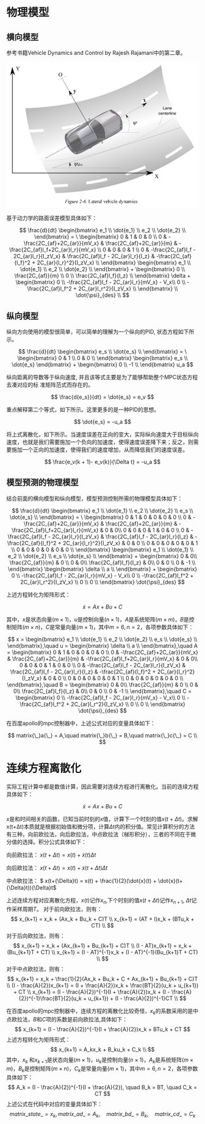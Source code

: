 # 物理模型
## 横向模型
参考书籍Vehicle Dynamics and Control by Rajesh Rajamani中的第二章。

![lateral vehicle dynamics](/docs/control/lateral_vehicle_dynamics.png)

基于动力学的路面误差模型具体如下：

$$
\frac{d}{dt} 
\begin{bmatrix} 
e_1 \\ 
\dot{e_1} \\ 
e_2 \\ 
\dot{e_2} \\
\end{bmatrix}
 = \
\begin{bmatrix} 
0 & 1 & 0 & 0 \\ 
0 & -\frac{2C_{af}+2C_{ar}}{mV_x} & \frac{2C_{af}+2C_{ar}}{m} & -\frac{2C_{af}l_f+2C_{ar}l_r}{mV_x} \\
0 & 0 & 0 & 1 \\ 
0 & -\frac{2C_{af}l_f - 2C_{ar}l_r}{I_zV_x} & \frac{2C_{af}l_f - 2C_{ar}l_r}{I_z} & -\frac{2C_{af}{l_f}^2 + 2C_{ar}{l_r}^2}{I_zV_x} \\
\end{bmatrix}
\begin{bmatrix} 
e_1 \\ 
\dot{e_1} \\ 
e_2 \\ 
\dot{e_2} \\
\end{bmatrix}
+
\begin{bmatrix} 
0 \\ 
\frac{2C_{af}}{m} \\ 
0 \\ 
\frac{2C_{af}l_f}{I_z} \\
\end{bmatrix}
\delta
+
\begin{bmatrix} 
0 \\ 
-\frac{2C_{af}l_f - 2C_{ar}l_r}{mV_x} - V_x\\ 
0 \\ 
-\frac{2C_{af}l_f^2 + 2C_{ar}l_r^2}{I_zV_x} \\
\end{bmatrix} \\
\dot{\psi}_{des} \\
$$

## 纵向模型
 纵向⽅向使⽤的模型很简单，可以简单的理解为⼀个纵向的PID, 状态⽅程如下所示。
 
 $$
 \frac{d}{dt} 
 \begin{bmatrix} 
 e_s \\ 
 \dot{e_s} \\ 
 \end{bmatrix}
 = \
 \begin{bmatrix} 
 0 & 1 \\ 
 0 & 0 \\
 \end{bmatrix}
 \begin{bmatrix} 
 e_s \\ 
 \dot{e_s} 
 \end{bmatrix}
  + 
 \begin{bmatrix} 
 0 \\ 
 -1 \\
 \end{bmatrix}
 u_a
 $$
 
 纵向距离的导数等于纵向速度, 并且该等式主要是为了能够帮助整个MPC状态⽅程去凑对应的标 准矩阵范式而存在的。
 
 $$
 \frac{d{e_s}}{dt} = \dot{e_s} = e_v
 $$
 
 重点解释第二个等式，如下所示。这里更多的是一种PID的思想。
 
 $$
 \dot{e_s} = -u_a
 $$
 
 将上式离散化，如下所示。当速度误差在正向的变⼤，实际纵向速度大于目标纵向速度，也就是我们需要施加⼀个负向的加速度，使得速度误差降下来；反之，则需要施加⼀个正向的加速度，使得我们的速度增加，从而降低我们的速度误差。
 
 $$
 \frac{e_v(k + 1)- e_v(k)}{\Delta t} = -u_a
 $$

 ## 模型预测的物理模型
结合前面的横向模型和纵向模型，模型预测控制所需的物理模型具体如下：

$$
\frac{d}{dt} 
\begin{bmatrix} 
e_1 \\ 
\dot{e_1} \\ 
e_2 \\ 
\dot{e_2} \\
e_s \\
\dot{e_s} \\
\end{bmatrix}
 = \
\begin{bmatrix} 
0 & 1 & 0 & 0 & 0 & 0 \\ 
0 & -\frac{2C_{af}+2C_{ar}}{mV_x} & \frac{2C_{af}+2C_{ar}}{m} & -\frac{2C_{af}l_f+2C_{ar}l_r}{mV_x} & 0 & 0\\
0 & 0 & 0 & 1 & 0 & 0 \\ 
0 & -\frac{2C_{af}l_f - 2C_{ar}l_r}{I_zV_x} & \frac{2C_{af}l_f - 2C_{ar}l_r}{I_z} & -\frac{2C_{af}{l_f}^2 + 2C_{ar}{l_r}^2}{I_zV_x} & 0 & 0 \\
0 & 0 & 0 & 0 & 0 & 1 \\
0 & 0 & 0 & 0 & 0 & 0 \\
\end{bmatrix}
\begin{bmatrix} 
e_1 \\ 
\dot{e_1} \\ 
e_2 \\ 
\dot{e_2} \\
e_s \\
\dot{e_s} \\
\end{bmatrix}
+
\begin{bmatrix} 
0 & 0\\ 
\frac{2C_{af}}{m} & 0 \\ 
0 & 0\\ 
\frac{2C_{af}l_f}{I_z}  & 0\\
0 & 0 \\
0 & -1 \\
\end{bmatrix}
\begin{bmatrix}
\delta \\
a \\ 
\end{bmatrix}
+
\begin{bmatrix} 
0 \\ 
-\frac{2C_{af}l_f - 2C_{ar}l_r}{mV_x} - V_x\\ 
0 \\ 
-\frac{2C_{af}l_f^2 + 2C_{ar}l_r^2}{I_zV_x} \\
0 \\
0 \\
\end{bmatrix}
\dot{\psi}_{des}
$$

上述方程转化为矩阵形式：

$$
\dot{x} = Ax + Bu + C
$$

其中，$x$是状态向量($m{\times}1$)，$u$是控制向量($n{\times}1$)，$A$是系统矩阵($m{\times}m$)，$B$是控制矩阵($m{\times}n$)，$C$是常量向量($m{\times}1$)，其中$m=6,n=2$，各项参数具体如下：

$$
x = \begin{bmatrix} 
e_1 \\ 
\dot{e_1} \\ 
e_2 \\ 
\dot{e_2} \\
e_s \\
\dot{e_s} \\
\end{bmatrix},\quad
u = \begin{bmatrix}
\delta \\
a \\ 
\end{bmatrix},\quad
A = 
\begin{bmatrix} 
0 & 1 & 0 & 0 & 0 & 0 \\ 
0 & -\frac{2C_{af}+2C_{ar}}{mV_x} & \frac{2C_{af}+2C_{ar}}{m} & -\frac{2C_{af}l_f+2C_{ar}l_r}{mV_x} & 0 & 0\\
0 & 0 & 0 & 1 & 0 & 0 \\ 
0 & -\frac{2C_{af}l_f - 2C_{ar}l_r}{I_zV_x} & \frac{2C_{af}l_f - 2C_{ar}l_r}{I_z} & -\frac{2C_{af}{l_f}^2 + 2C_{ar}{l_r}^2}{I_zV_x} & 0 & 0 \\
0 & 0 & 0 & 0 & 0 & 1 \\
0 & 0 & 0 & 0 & 0 & 0 \\
\end{bmatrix},\quad
B = \begin{bmatrix} 
0 & 0\\ 
\frac{2C_{af}}{m} & 0 \\ 
0 & 0\\ 
\frac{2C_{af}l_f}{I_z}  & 0\\
0 & 0 \\
0 & -1 \\
\end{bmatrix},\quad
C = \begin{bmatrix} 
0 \\ 
-\frac{2C_{af}l_f - 2C_{ar}l_r}{mV_x} - V_x\\ 
0 \\ 
-\frac{2C_{af}l_f^2 + 2C_{ar}l_r^2}{I_zV_x} \\
0 \\
0 \\
\end{bmatrix}
\dot{\psi}_{des}
$$

在百度apollo的mpc控制器中，上述公式对应的变量具体如下：

$$
matrix{\_}a{\_} = A,\quad matrix{\_}b{\_} = B,\quad matrix{\_}c{\_} = C \\
$$

# 连续方程离散化
实际工程计算中都是数值计算，因此需要对连续方程进行离散化。当前的连续方程具体如下：

$$
\dot{x} = Ax + Bu + C
$$

$x$是和时间相关的函数，已知当前时刻的$x$值，计算下一个时刻的值$x(t+\Delta t)$。求解x(t+Δt)本质就是根据初始值和微分项，计算${\Delta}t$内的积分值。常见计算积分的方法有三种，向前欧拉法，向后欧拉法，中点欧拉法（梯形积分），三者的不同在于微分值的选择。积分公式具体如下：

向前欧拉法： $x(t+{\Delta}t) = x(t) + \dot{x}(t){\Delta}t$

向后欧拉法： $x(t+{\Delta}t) = x(t) + \dot{x}(t+{\Delta}t){\Delta}t$

中点欧拉法： $ x(t+{\Delta}t) = x(t) + \frac{1}{2}(\dot{x}(t) + \dot{x}(t+{\Delta}t)){\Delta}t$

上述连续方程对应离散化方程，$x(t)$记作$x_n$,下个时刻的值$x(t+\Delta t)$记作$x_{n+1}$, $\Delta t$记作采样周期$T$。
对于前向欧拉法，则有：
$$
x_{k+1} = x_k + (Ax_k + Bu_k + C)T \\
x_{k+1} = (AT + I)x_k + (BTu_k + CT) \\
$$
对于后向欧拉法，则有：
$$
x_{k+1} = x_k + (Ax_{k+1} + Bu_{k+1} + C)T \\
(I - AT)x_{k+1} = x_k + (Bu_{k+1}T + CT) \\ 
x_{k+1} = (I - AT)^{-1}x_k + (I - AT)^{-1}(Bu_{k+1}T + CT) \\
$$
对于中点欧拉法，则有：
$$
x_{k+1} = x_k + \frac{1}{2}(Ax_k + Bu_k + C + Ax_{k+1} + Bu_{k+1} + C)T \\
(I - \frac{A}{2})x_{k+1} = (I + \frac{A}{2})x_k + \frac{BT}{2}(u_k + u_{k+1}) + CT \\
x_{k+1} = (I - \frac{A}{2})^{-1}(I + \frac{A}{2})x_k + (I - \frac{A}{2})^{-1}\frac{BT}{2}(u_k + u_{k+1}) + (I - \frac{A}{2})^{-1}CT \\
$$

在百度apollo的mpc控制器中，连续方程的离散化比较奇怪，$x_k$的系数采用的是中点欧拉法，$B$和$C$项的系数是前向欧拉法,具体如下：
$$ x_{k+1} = (I - \frac{A}{2})^{-1}(I + \frac{A}{2})x_k + BTu_k + CT
$$
上述方程转化为矩阵形式：
$$ x_{k+1} = A_kx_k + B_ku_k + C_k \\ $$
其中，$x_k$ 和$x_{k+1}$是状态向量($m{\times}1$)，$u_k$是控制向量($n{\times}1$)，$A_k$是系统矩阵($m{\times}m$)，$B_k$是控制矩阵($m{\times}n$)，$C_k$是常量向量($m{\times}1$)，其中$m=6,n=2$，各项参数具体如下：
$$
A_k = (I - \frac{A}{2})^{-1}(I + \frac{A}{2}), \quad B_k = BT, \quad C_k = CT
$$
上述公式在代码中对应的变量具体如下：
$$
matrix\_state\_ = x_k, matrix\_ad\_ = A_k,\quad matrix\_bd\_ = B_k,\quad 
matrix\_cd\_ = C_k
$$












